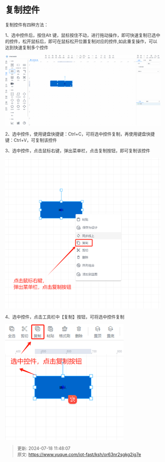 # 复制控件

<font style="color:rgb(51, 51, 51);">复制控件有四种方法：</font>

<font style="color:rgb(51, 51, 51);">1、选中控件后，按住Alt 键，鼠标按住不动，进行拖动操作，即可快速复制已选中的控件，松开鼠标后，即可在鼠标松开位置复制对应的控件,如此重复操作，可以达到快速复制多个控件</font>

![1721274064756-641d743b-3957-46b6-b8dd-639f4f1ef98b.gif](./img/2cVj2a8Li5FxE0if/1721274064756-641d743b-3957-46b6-b8dd-639f4f1ef98b-527041.gif)

<font style="color:rgb(51, 51, 51);">2、选中控件，使用键盘快捷键：Ctrl+C，可将选中控件复制，再使用键盘快捷键：Ctrl+V，可复制该控件</font>

<font style="color:rgb(51, 51, 51);">3、选中控件，点击鼠标右键，弹出菜单栏，点击复制按钮，即可复制该控件</font>

![1721274417915-a31bc8c4-20b2-4b0c-8953-e8e3eaf93763.png](./img/2cVj2a8Li5FxE0if/1721274417915-a31bc8c4-20b2-4b0c-8953-e8e3eaf93763-110338.png)

<font style="color:rgb(51, 51, 51);">4、选中控件，点击工具栏中【复制】按钮，可将选中控件复制</font>

![1721274481414-e9dbddd1-d1a4-431c-9af7-50472ce40637.png](./img/2cVj2a8Li5FxE0if/1721274481414-e9dbddd1-d1a4-431c-9af7-50472ce40637-499732.png)



> 更新: 2024-07-18 11:48:07  
> 原文: <https://www.yuque.com/iot-fast/ksh/or63nr2sgkg2ig7e>
